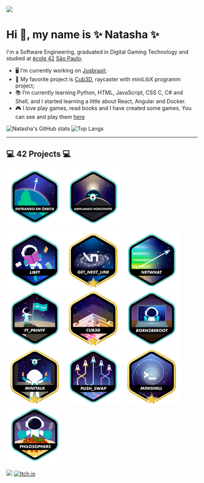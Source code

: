 ![](./cyperpunk.gif)
# Hi 👋, my name is ✨ Natasha ✨

I'm a Software Engineering, graduated in Digital Gaming Technology and studied at [école 42](https://www.42.fr) [São Paulo](https://www.42sp.org.br).
- 🖥 I’m currently working on [Jusbrasil](https://www.jusbrasil.com.br/);
- 💖 My favorite project is [Cub3D](https://github.com/natflausino/cub3D), raycaster with miniLibX programm project;
- 📚 I’m currently learning Python, HTML, JavaScript, CSS C, C# and Shell, and I started learning a little about React, Angular and Docker.
- 🎮 I love play games, read books and I have created some games. You can see and play them [here](https://natflausino.itch.io)

![Natasha's GitHub stats](https://github-readme-stats.vercel.app/api?username=natflausino&theme=midnight-purple&show_icons=true)
![Top Langs](https://github-readme-stats.vercel.app/api/top-langs/?username=natflausino&layout=compact&theme=midnight-purple)

---
## 💻 42 Projects 💻
![](./icons/phase_onee.png)
![](./icons/phase_twoe.png)

![](./icons/libfte.png)
![](./icons/get_next_linem.png)
![](./icons/netwhate.png)
![](./icons/ft_printfe.png)
![](./icons/cub3dm.png)
![](./icons/born2beroote.png)
![](./icons/minitalkm.png)
![](./icons/push_swape.png)
![](./icons/minishellm.png)
![](./icons/philosopherse.png)

[<img src="https://img.shields.io/badge/linkedin-%230077B5.svg?&style=for-the-badge&logo=linkedin&logoColor=white" />](https://www.linkedin.com/in/natasha-flausino-07897a147/)
[<img alt="Itch.io" src="https://img.shields.io/badge/Itch-%23FF0B34.svg?style=for-the-badge&logo=Itch.io&logoColor=white"/>](https://natflausino.itch.io)

